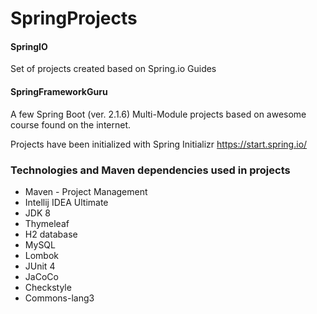 # SpringProjects

#### SpringIO 
Set of projects created based on Spring.io Guides

#### SpringFrameworkGuru
A few Spring Boot (ver. 2.1.6) Multi-Module projects based on awesome course found on the internet.

Projects have been initialized with Spring Initializr https://start.spring.io/

### Technologies and Maven dependencies used in projects
* Maven - Project Management
* Intellij IDEA Ultimate
* JDK 8
* Thymeleaf
* H2 database
* MySQL
* Lombok
* JUnit 4
* JaCoCo
* Checkstyle
* Commons-lang3
